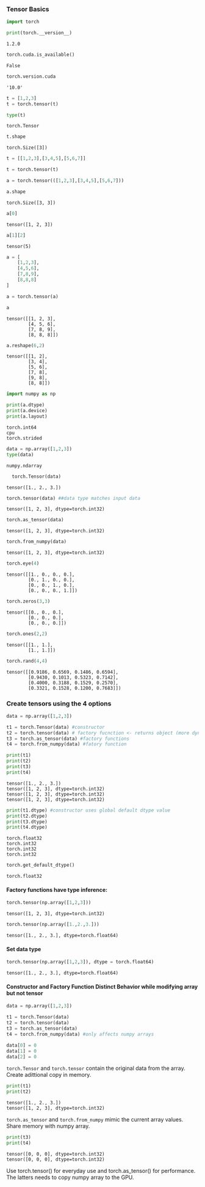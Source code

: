 
### Tensor Basics


```python
import torch
```


```python
print(torch.__version__)
```

    1.2.0
    


```python
torch.cuda.is_available()
```




    False




```python
torch.version.cuda
```




    '10.0'




```python
t = [1,2,3]
t = torch.tensor(t)
```


```python
type(t)
```




    torch.Tensor




```python
t.shape
```




    torch.Size([3])




```python
t = [[1,2,3],[3,4,5],[5,6,7]]
```


```python
t = torch.tensor(t)
```


```python
a = torch.tensor(([1,2,3],[3,4,5],[5,6,7]))
```


```python
a.shape
```




    torch.Size([3, 3])




```python
a[0]
```




    tensor([1, 2, 3])




```python
a[1][2]
```




    tensor(5)




```python
a = [
    [1,2,3],
    [4,5,6],
    [7,8,9],
    [8,8,8]
]
```


```python
a = torch.tensor(a)
```


```python
a
```




    tensor([[1, 2, 3],
            [4, 5, 6],
            [7, 8, 9],
            [8, 8, 8]])




```python
a.reshape(6,2)
```




    tensor([[1, 2],
            [3, 4],
            [5, 6],
            [7, 8],
            [9, 8],
            [8, 8]])




```python
import numpy as np 
```


```python
print(a.dtype)
print(a.device)
print(a.layout)
```

    torch.int64
    cpu
    torch.strided
    


```python
data = np.array([1,2,3])
type(data)
```




    numpy.ndarray




```python
  torch.Tensor(data)
```




    tensor([1., 2., 3.])




```python
torch.tensor(data) ##data type matches input data
```




    tensor([1, 2, 3], dtype=torch.int32)




```python
torch.as_tensor(data)
```




    tensor([1, 2, 3], dtype=torch.int32)




```python
torch.from_numpy(data)
```




    tensor([1, 2, 3], dtype=torch.int32)




```python
torch.eye(4)
```




    tensor([[1., 0., 0., 0.],
            [0., 1., 0., 0.],
            [0., 0., 1., 0.],
            [0., 0., 0., 1.]])




```python
torch.zeros(3,3)
```




    tensor([[0., 0., 0.],
            [0., 0., 0.],
            [0., 0., 0.]])




```python
torch.ones(2,2)
```




    tensor([[1., 1.],
            [1., 1.]])




```python
torch.rand(4,4)
```




    tensor([[0.9186, 0.6569, 0.1486, 0.6594],
            [0.9430, 0.1013, 0.5323, 0.7142],
            [0.4000, 0.3188, 0.1529, 0.2570],
            [0.3321, 0.1528, 0.1200, 0.7683]])



### Create tensors using the 4 options 


```python
data = np.array([1,2,3])
```


```python
t1 = torch.Tensor(data) #constructor
t2 = torch.tensor(data) # factory fucnction <- returns object (more dynamic object creation)
t3 = torch.as_tensor(data) #factory functions
t4 = torch.from_numpy(data) #fatory function
```


```python
print(t1)
print(t2)
print(t3)
print(t4)
```

    tensor([1., 2., 3.])
    tensor([1, 2, 3], dtype=torch.int32)
    tensor([1, 2, 3], dtype=torch.int32)
    tensor([1, 2, 3], dtype=torch.int32)
    


```python
print(t1.dtype) #constructor uses global default dtype value
print(t2.dtype)
print(t3.dtype)
print(t4.dtype)
```

    torch.float32
    torch.int32
    torch.int32
    torch.int32
    


```python
torch.get_default_dtype()
```




    torch.float32



#### Factory functions have type inference:


```python
torch.tensor(np.array([1,2,3]))
```




    tensor([1, 2, 3], dtype=torch.int32)




```python
torch.tensor(np.array([1.,2.,3.]))
```




    tensor([1., 2., 3.], dtype=torch.float64)



#### Set data type


```python
torch.tensor(np.array([1,2,3]), dtype = torch.float64)
```




    tensor([1., 2., 3.], dtype=torch.float64)



#### Constructor and Factory Function Distinct Behavior while modifying array but not tensor



```python
data = np.array([1,2,3])
```


```python
t1 = torch.Tensor(data)
t2 = torch.tensor(data)
t3 = torch.as_tensor(data)
t4 = torch.from_numpy(data) #only affects numpy arrays
```


```python
data[0] = 0
data[1] = 0 
data[2] = 0
```

`torch.Tensor` and `torch.tensor` contain the original data from the array. Create adittional copy in memory.


```python
print(t1)
print(t2)
```

    tensor([1., 2., 3.])
    tensor([1, 2, 3], dtype=torch.int32)
    

`torch.as_tensor` and `torch.from_numpy` mimic the current array values. Share memory with numpy array.


```python
print(t3)
print(t4)
```

    tensor([0, 0, 0], dtype=torch.int32)
    tensor([0, 0, 0], dtype=torch.int32)
    

Use torch.tensor() for everyday use and torch.as_tensor() for performance.
The latters needs to copy numpy array to the GPU.


```python

```
